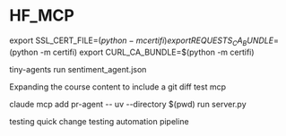 # HF_MCP

export SSL_CERT_FILE=$(python -m certifi)
export REQUESTS_CA_BUNDLE=$(python -m certifi)
export CURL_CA_BUNDLE=$(python -m certifi)

tiny-agents run sentiment_agent.json

Expanding the course content to include a git diff test mcp 

claude mcp add pr-agent -- uv --directory $(pwd) run server.py

testing quick change
testing automation pipeline
